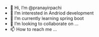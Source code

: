 - 👋 Hi, I’m @pranayirpachi
- 👀 I’m interested in Andriod development
- 🌱 I’m currently learning spring boot
- 💞️ I’m looking to collaborate on ...
- 📫 How to reach me ...

<!---
pranayirpachi/pranayirpachi is a ✨ special ✨ repository because its `README.md` (this file) appears on your GitHub profile.
You can click the Preview link to take a look at your changes.
--->
